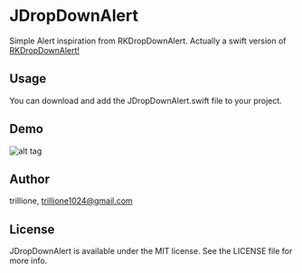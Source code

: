 # JDropDownAlert

Simple Alert inspiration from RKDropDownAlert. 
Actually a swift version of [RKDropDownAlert!](https://github.com/cwRichardKim/RKDropdownAlert)

## Usage

You can download and add the JDropDownAlert.swift file to your project.

## Demo


![alt tag](https://cloud.githubusercontent.com/assets/14218787/14765788/a2535a14-0a2c-11e6-8b4f-3a531432bc3a.gif)


## Author

trillione, trillione1024@gmail.com

## License

JDropDownAlert is available under the MIT license. See the LICENSE file for more info.
